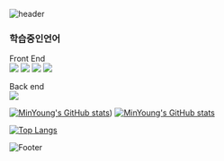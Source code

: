 ![header](https://capsule-render.vercel.app/api?type=waving&color=timeGradient&text=Welcome%20to%20MinYoung's%20GitHub%20👋&animation=twinkling&fontSize=35&fontAlignY=40&fontAlign=65&height=150)

### 학습중인언어

Front End
<br/>
<img src="https://img.shields.io/badge/HTML5-E34F26?style=flat-square&logo=HTML5&logoColor=black"/>
<img src="https://img.shields.io/badge/CSS-1572B6?style=flat-square&logo=CSS&logoColor=black"/>
<img src="https://img.shields.io/badge/JavaScript-F7DF1E?style=flat-square&logo=JavaScript&logoColor=black"/>
<img src="https://img.shields.io/badge/React-61DAFB?style=flat-square&logo=React&logoColor=black"/>


Back end
<br/>
<img src="https://img.shields.io/badge/Java-E34F26?style=flat-square&logo=Java&logoColor=black"/>

[![MinYoung's GitHub stats](https://github-readme-stats.vercel.app/api?username=minyoungdev)](https://github.com/minyoungdev/github-readme-stats))
[![MinYoung's GitHub stats](https://github-readme-stats.vercel.app/api?username=minyoungdev)](https://github.com/anuraghazra/github-readme-stats)

[![Top Langs](https://github-readme-stats.vercel.app/api/top-langs/?username=minyoungdev&layout=compact)](https://github.com/anuraghazra/github-readme-stats)


![Footer](https://capsule-render.vercel.app/api?type=waving&color=timeGradient&animation=twinkling&fontSize=35&fontAlignY=40&fontAlign=65&height=150&section=footer)




